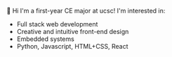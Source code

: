 👋 Hi I'm a first-year CE major at ucsc!
I'm interested in:
- Full stack web development
- Creative and intuitive front-end design
- Embedded systems
- Python, Javascript, HTML+CSS, React


<!---
rtopr/rtopr is a ✨ special ✨ repository because its `README.md` (this file) appears on your GitHub profile.
You can click the Preview link to take a look at your changes.
--->
